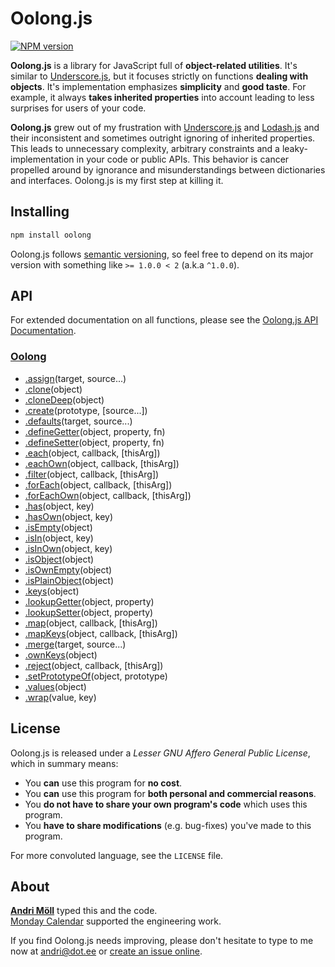 Oolong.js
=========
[![NPM version][npm-badge]](https://www.npmjs.com/package/oolong)

**Oolong.js** is a library for JavaScript full of **object-related
utilities**.  It's similar to [Underscore.js][underscore], but it focuses
strictly on functions **dealing with objects**.  It's implementation emphasizes
**simplicity** and **good taste**. For example, it always **takes inherited
properties** into account leading to less surprises for users of your code.

**Oolong.js** grew out of my frustration with [Underscore.js][underscore]
and [Lodash.js][lodash] and their inconsistent and sometimes outright ignoring
of inherited properties. This leads to unnecessary complexity, arbitrary
constraints and a leaky-implementation in your code or public APIs. This
behavior is cancer propelled around by ignorance and misunderstandings between
dictionaries and interfaces. Oolong.js is my first step at killing it.

[npm-badge]: https://img.shields.io/npm/v/oolong.svg
[underscore]: https://underscorejs.org
[lodash]: https://lodash.com


Installing
----------
```sh
npm install oolong
```

Oolong.js follows [semantic versioning](http://semver.org/), so feel free to
depend on its major version with something like `>= 1.0.0 < 2` (a.k.a `^1.0.0`).


API
---
For extended documentation on all functions, please see the
[Oolong.js API Documentation][api].

[api]: https://github.com/moll/js-oolong/blob/master/doc/API.md

### [Oolong](https://github.com/moll/js-oolong/blob/master/doc/API.md#Oolong)
- [.assign](https://github.com/moll/js-oolong/blob/master/doc/API.md#Oolong.assign)(target, source...)
- [.clone](https://github.com/moll/js-oolong/blob/master/doc/API.md#Oolong.clone)(object)
- [.cloneDeep](https://github.com/moll/js-oolong/blob/master/doc/API.md#Oolong.cloneDeep)(object)
- [.create](https://github.com/moll/js-oolong/blob/master/doc/API.md#Oolong.create)(prototype, [source...])
- [.defaults](https://github.com/moll/js-oolong/blob/master/doc/API.md#Oolong.defaults)(target, source...)
- [.defineGetter](https://github.com/moll/js-oolong/blob/master/doc/API.md#Oolong.defineGetter)(object, property, fn)
- [.defineSetter](https://github.com/moll/js-oolong/blob/master/doc/API.md#Oolong.defineSetter)(object, property, fn)
- [.each](https://github.com/moll/js-oolong/blob/master/doc/API.md#Oolong.each)(object, callback, [thisArg])
- [.eachOwn](https://github.com/moll/js-oolong/blob/master/doc/API.md#Oolong.eachOwn)(object, callback, [thisArg])
- [.filter](https://github.com/moll/js-oolong/blob/master/doc/API.md#Oolong.filter)(object, callback, [thisArg])
- [.forEach](https://github.com/moll/js-oolong/blob/master/doc/API.md#Oolong.forEach)(object, callback, [thisArg])
- [.forEachOwn](https://github.com/moll/js-oolong/blob/master/doc/API.md#Oolong.forEachOwn)(object, callback, [thisArg])
- [.has](https://github.com/moll/js-oolong/blob/master/doc/API.md#Oolong.has)(object, key)
- [.hasOwn](https://github.com/moll/js-oolong/blob/master/doc/API.md#Oolong.hasOwn)(object, key)
- [.isEmpty](https://github.com/moll/js-oolong/blob/master/doc/API.md#Oolong.isEmpty)(object)
- [.isIn](https://github.com/moll/js-oolong/blob/master/doc/API.md#Oolong.isIn)(object, key)
- [.isInOwn](https://github.com/moll/js-oolong/blob/master/doc/API.md#Oolong.isInOwn)(object, key)
- [.isObject](https://github.com/moll/js-oolong/blob/master/doc/API.md#Oolong.isObject)(object)
- [.isOwnEmpty](https://github.com/moll/js-oolong/blob/master/doc/API.md#Oolong.isOwnEmpty)(object)
- [.isPlainObject](https://github.com/moll/js-oolong/blob/master/doc/API.md#Oolong.isPlainObject)(object)
- [.keys](https://github.com/moll/js-oolong/blob/master/doc/API.md#Oolong.keys)(object)
- [.lookupGetter](https://github.com/moll/js-oolong/blob/master/doc/API.md#Oolong.lookupGetter)(object, property)
- [.lookupSetter](https://github.com/moll/js-oolong/blob/master/doc/API.md#Oolong.lookupSetter)(object, property)
- [.map](https://github.com/moll/js-oolong/blob/master/doc/API.md#Oolong.map)(object, callback, [thisArg])
- [.mapKeys](https://github.com/moll/js-oolong/blob/master/doc/API.md#Oolong.mapKeys)(object, callback, [thisArg])
- [.merge](https://github.com/moll/js-oolong/blob/master/doc/API.md#Oolong.merge)(target, source...)
- [.ownKeys](https://github.com/moll/js-oolong/blob/master/doc/API.md#Oolong.ownKeys)(object)
- [.reject](https://github.com/moll/js-oolong/blob/master/doc/API.md#Oolong.reject)(object, callback, [thisArg])
- [.setPrototypeOf](https://github.com/moll/js-oolong/blob/master/doc/API.md#Oolong.setPrototypeOf)(object, prototype)
- [.values](https://github.com/moll/js-oolong/blob/master/doc/API.md#Oolong.values)(object)
- [.wrap](https://github.com/moll/js-oolong/blob/master/doc/API.md#Oolong.wrap)(value, key)


License
-------
Oolong.js is released under a *Lesser GNU Affero General Public License*,
which in summary means:

- You **can** use this program for **no cost**.
- You **can** use this program for **both personal and commercial reasons**.
- You **do not have to share your own program's code** which uses this program.
- You **have to share modifications** (e.g. bug-fixes) you've made to this
  program.

For more convoluted language, see the `LICENSE` file.


About
-----
**[Andri Möll][moll]** typed this and the code.  
[Monday Calendar][monday] supported the engineering work.

If you find Oolong.js needs improving, please don't hesitate to type to me
now at [andri@dot.ee][email] or [create an issue online][issues].

[email]: mailto:andri@dot.ee
[issues]: https://github.com/moll/js-oolong/issues
[moll]: http://themoll.com
[monday]: https://mondayapp.com
